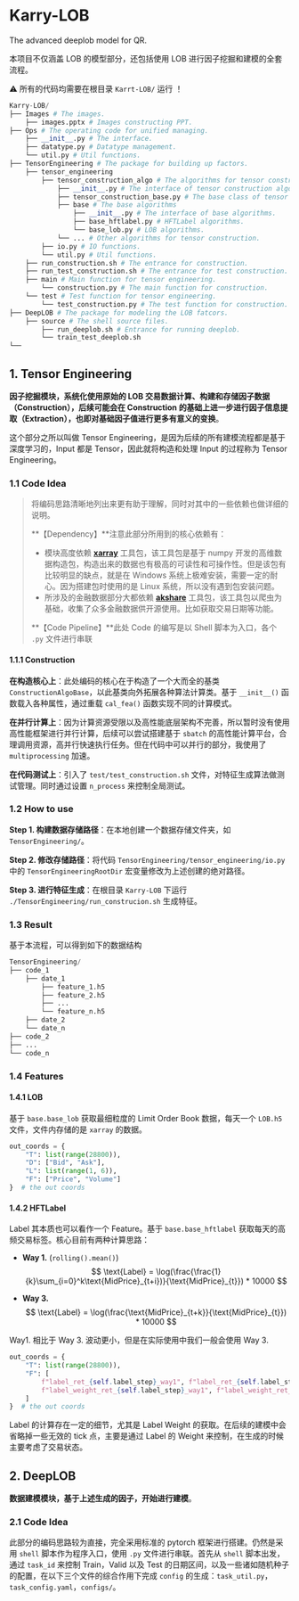 # Karry-LOB
The advanced deeplob model for QR. 

本项目不仅涵盖 LOB 的模型部分，还包括使用 LOB 进行因子挖掘和建模的全套流程。

⚠️ 所有的代码均需要在根目录 `Karrt-LOB/` 运行 ！

```python
Karry-LOB/
├── Images # The images.
    ├── images.pptx # Images constructing PPT.
├── Ops # The operating code for unified managing.
    ├── __init__.py # The interface.
    ├── datatype.py # Datatype management.
    └── util.py # Util functions.
├── TensorEngineering # The package for building up factors.
    ├── tensor_engineering
        ├── tensor_construction_algo # The algorithms for tensor construction.
            ├── __init__.py # The interface of tensor construction algorithms.
            ├── tensor_construction_base.py # The base class of tensor construction.
            ├── base # The base algorithms
                ├── __init__.py # The interface of base algorithms.
                ├── base_hftlabel.py # HFTLabel algorithms.
                └── base_lob.py # LOB algorithms.
            └── ... # Other algorithms for tensor construction.
        ├── io.py # IO functions.
        └── util.py # Util functions.
    ├── run_construction.sh # The entrance for construction.
    ├── run_test_construction.sh # The entrance for test construction.
    ├── main # Main function for tensor engineering.
        └── construction.py # The main function for construction.
    └── test # Test function for tensor engineering.
        └── test_construction.py # The test function for construction.
├── DeepLOB # The package for modeling the LOB fatcors.
    ├── source # The shell source files.
        ├── run_deeplob.sh # Entrance for running deeplob.
        └── train_test_deeplob.sh
└── 
```

## 1. Tensor Engineering

**因子挖掘模块，系统化使用原始的 LOB 交易数据计算、构建和存储因子数据（Construction），后续可能会在 Construction 的基础上进一步进行因子信息提取（Extraction），也即对基础因子值进行更多有意义的变换**。

这个部分之所以叫做 Tensor Engineering，是因为后续的所有建模流程都是基于深度学习的，Input 都是 Tensor，因此就将构造和处理 Input 的过程称为 Tensor Engineering。

### 1.1 Code Idea

> 将编码思路清晰地列出来更有助于理解，同时对其中的一些依赖也做详细的说明。
>
> **【Dependency】**注意此部分所用到的核心依赖有：
>
> - 模块高度依赖 [**xarray**](https://docs.xarray.dev/en/stable/index.html) 工具包，该工具包是基于 numpy 开发的高维数据构造包，构造出来的数据也有极高的可读性和可操作性。但是该包有比较明显的缺点，就是在 Windows 系统上极难安装，需要一定的耐心。因为搭建包时使用的是 Linux 系统，所以没有遇到包安装问题。
> - 所涉及的金融数据部分大都依赖 [**akshare**](https://akshare.akfamily.xyz/index.html) 工具包，该工具包以爬虫为基础，收集了众多金融数据供开源使用。比如获取交易日期等功能。
>
> **【Code Pipeline】**此处 Code 的编写是以 Shell 脚本为入口，各个 `.py` 文件进行串联

#### 1.1.1 Construction

**在构造核心上**：此处编码的核心在于构造了一个大而全的基类 `ConstructionAlgoBase`，以此基类向外拓展各种算法计算类。基于 `__init__()` 函数载入各种属性，通过重载 `cal_fea()` 函数实现不同的计算模式。

**在并行计算上**：因为计算资源受限以及高性能底层架构不完善，所以暂时没有使用高性能框架进行并行计算，后续可以尝试搭建基于 `sbatch` 的高性能计算平台，合理调用资源，高并行快速执行任务。但在代码中可以并行的部分，我使用了 `multiprocessing` 加速。

**在代码测试上**：引入了 `test/test_construction.sh` 文件，对特征生成算法做测试管理。同时通过设置 `n_process` 来控制全局测试。

### 1.2 How to use

**Step 1. 构建数据存储路径**：在本地创建一个数据存储文件夹，如 `TensorEngineering/`。

**Step 2. 修改存储路径**：将代码 `TensorEngineering/tensor_engineering/io.py` 中的 `TensorEngineeringRootDir` 宏变量修改为上述创建的绝对路径。

**Step 3. 进行特征生成**：在根目录 `Karry-LOB` 下运行 `./TensorEngineering/run_construcion.sh` 生成特征。

### 1.3 Result

基于本流程，可以得到如下的数据结构

```python
TensorEngineering/
├── code_1
    ├── date_1
        ├── feature_1.h5
        ├── feature_2.h5
        ├── ...
        └── feature_n.h5
    ├── date_2
    └── date_n
├── code_2
├── ...
└── code_n
```

### 1.4 Features

#### 1.4.1 LOB

基于 `base.base_lob` 获取最细粒度的 Limit Order Book 数据，每天一个 `LOB.h5` 文件，文件内存储的是 `xarray` 的数据。

```python
out_coords = {
    "T": list(range(28800)),
    "D": ["Bid", "Ask"],
    "L": list(range(1, 6)),
    "F": ["Price", "Volume"]
}  # the out coords
```

#### 1.4.2 HFTLabel

Label 其本质也可以看作一个 Feature。基于 `base.base_hftlabel` 获取每天的高频交易标签。核心目前有两种计算思路：

- **Way 1.**  (`rolling().mean()`)
  $$
  \text{Label} = \log(\frac{\frac{1}{k}\sum_{i=0}^k\text{MidPrice}_{t+i})}{\text{MidPrice}_{t}}) * 10000
  $$

- **Way 3.** 
  $$
  \text{Label} = \log(\frac{\text{MidPrice}_{t+k}}{\text{MidPrice}_{t}}) * 10000
  $$

Way1. 相比于 Way 3. 波动更小，但是在实际使用中我们一般会使用 Way 3.

```python
out_coords = {
    "T": list(range(28800)),
    "F": [
        f"label_ret_{self.label_step}_way1", f"label_ret_{self.label_step}_way3",
        f"label_weight_ret_{self.label_step}_way1", f"label_weight_ret_{self.label_step}_way3"
    ]
}  # the out coords
```

Label 的计算存在一定的细节，尤其是 Label Weight 的获取。在后续的建模中会省略掉一些无效的 tick 点，主要是通过 Label 的 Weight 来控制，在生成的时候主要考虑了交易状态。

## 2. DeepLOB

**数据建模模块，基于上述生成的因子，开始进行建模**。

### 2.1 Code Idea

此部分的编码思路较为直接，完全采用标准的 pytorch 框架进行搭建。仍然是采用 `shell` 脚本作为程序入口，使用 `.py` 文件进行串联。首先从 `shell` 脚本出发，通过 `task_id` 来控制 Train，Valid 以及 Test 的日期区间，以及一些诸如随机种子的配置，在以下三个文件的综合作用下完成 `config` 的生成：`task_util.py`，`task_config.yaml`，`configs/`。



